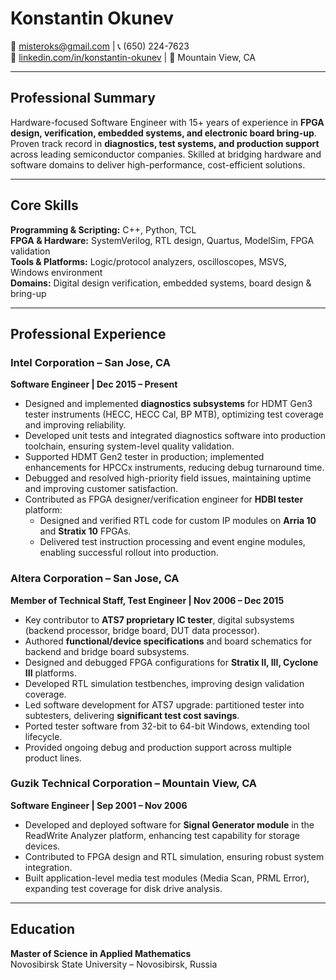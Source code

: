 # Konstantin Okunev
📧 [misteroks@gmail.com](mailto:misteroks@gmail.com) | 📞 (650) 224-7623  
🔗 [linkedin.com/in/konstantin-okunev](http://www.linkedin.com/in/konstantin-okunev) | 📍 Mountain View, CA  

---

## Professional Summary  
Hardware-focused Software Engineer with 15+ years of experience in **FPGA design, verification, embedded systems, and electronic board bring-up**. Proven track record in **diagnostics, test systems, and production support** across leading semiconductor companies. Skilled at bridging hardware and software domains to deliver high-performance, cost-efficient solutions.  

---

## Core Skills  
**Programming & Scripting:** C++, Python, TCL  
**FPGA & Hardware:** SystemVerilog, RTL design, Quartus, ModelSim, FPGA validation  
**Tools & Platforms:** Logic/protocol analyzers, oscilloscopes, MSVS, Windows environment  
**Domains:** Digital design verification, embedded systems, board design & bring-up  

---

## Professional Experience  

### Intel Corporation – San Jose, CA  
**Software Engineer | Dec 2015 – Present**  
- Designed and implemented **diagnostics subsystems** for HDMT Gen3 tester instruments (HECC, HECC Cal, BP MTB), optimizing test coverage and improving reliability.  
- Developed unit tests and integrated diagnostics software into production toolchain, ensuring system-level quality validation.  
- Supported HDMT Gen2 tester in production; implemented enhancements for HPCCx instruments, reducing debug turnaround time.  
- Debugged and resolved high-priority field issues, maintaining uptime and improving customer satisfaction.  
- Contributed as FPGA designer/verification engineer for **HDBI tester** platform:  
  - Designed and verified RTL code for custom IP modules on **Arria 10** and **Stratix 10** FPGAs.  
  - Delivered test instruction processing and event engine modules, enabling successful rollout into production.  

### Altera Corporation – San Jose, CA  
**Member of Technical Staff, Test Engineer | Nov 2006 – Dec 2015**  
- Key contributor to **ATS7 proprietary IC tester**, digital subsystems (backend processor, bridge board, DUT data processor).  
- Authored **functional/device specifications** and board schematics for backend and bridge board subsystems.  
- Designed and debugged FPGA configurations for **Stratix II, III, Cyclone III** platforms.  
- Developed RTL simulation testbenches, improving design validation coverage.  
- Led software development for ATS7 upgrade: partitioned tester into subtesters, delivering **significant test cost savings**.  
- Ported tester software from 32-bit to 64-bit Windows, extending tool lifecycle.  
- Provided ongoing debug and production support across multiple product lines.  

### Guzik Technical Corporation – Mountain View, CA  
**Software Engineer | Sep 2001 – Nov 2006**  
- Developed and deployed software for **Signal Generator module** in the ReadWrite Analyzer platform, enhancing test capability for storage devices.  
- Contributed to FPGA design and RTL simulation, ensuring robust system integration.  
- Built application-level media test modules (Media Scan, PRML Error), expanding test coverage for disk drive analysis.  

---

## Education  
**Master of Science in Applied Mathematics**  
Novosibirsk State University – Novosibirsk, Russia  
 
